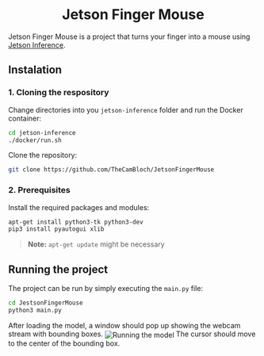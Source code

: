 # <h1 align="center">Jetson Finger Mouse</h1>
Jetson Finger Mouse is a project that turns your finger into a mouse using [Jetson Inference](https://github.com/dusty-nv/jetson-inference).

## Instalation

### 1. Cloning the respository
Change directories into you `jetson-inference` folder and run the Docker container:
```bash
cd jetson-inference
./docker/run.sh
```
Clone the repository:
```bash
git clone https://github.com/TheCamBloch/JetsonFingerMouse
```

### 2. Prerequisites
Install the required packages and modules:
```bash
apt-get install python3-tk python3-dev
pip3 install pyautogui xlib
```
>**Note:** `apt-get update` might be necessary

## Running the project
The project can be run by simply executing the `main.py` file:
```bash
cd JestsonFingerMouse
python3 main.py
```

After loading the model, a window should pop up showing the webcam stream with bounding boxes.
<img src="https://lh3.googleusercontent.com/pw/AIL4fc-LWDWeD4-Q9lskQttd-U6RKPfndc9yJ5jEdtTdrtAtuSBJ5-fIBjuscIxc6L6xHbS4CPL914uYweecFvCJ1b_785LUXDdry_9pkyR1fqGJHlOL9Q=w2400" alt="Running the model" align="center"/>
The cursor should move to the center of the bounding box.
